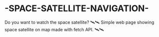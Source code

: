 # -SPACE-SATELLITE-NAVIGATION-
Do you want to watch the space satellite? 🛰️🛰️  Simple web page showing space satellite on map made with fetch API.  🛰️🛰️
